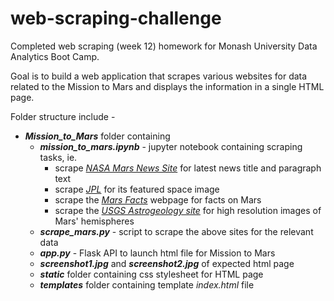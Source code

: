 # web-scraping-challenge

Completed web scraping (week 12) homework for Monash University Data Analytics Boot Camp.

Goal is to build a web application that scrapes various websites for data related to the Mission to Mars and displays the information in a single HTML page.

Folder structure include - 
* ***Mission_to_Mars*** folder containing
    * ***mission_to_mars.ipynb***  - jupyter notebook containing scraping tasks, ie.
        * scrape *[NASA Mars News Site](https://mars.nasa.gov/news/)* for latest news title and paragraph text
        * scrape *[JPL](https://www.jpl.nasa.gov/spaceimages/?search=&category=Mars)* for its featured space image
        * scrape the *[Mars Facts](https://space-facts.com/mars/)* webpage for facts on Mars
        * scrape the *[USGS Astrogeology site](https://astrogeology.usgs.gov/search/results?q=hemisphere+enhanced&k1=target&v1=Mars)* for high resolution images of Mars' hemispheres
    * ***scrape_mars.py*** - script to scrape the above sites for the relevant data
    * ***app.py*** - Flask API to launch html file for Mission to Mars
    * ***screenshot1.jpg*** and ***screenshot2.jpg*** of expected html page
    * ***static*** folder containing css stylesheet for HTML page
    * ***templates*** folder containing template *index.html* file
